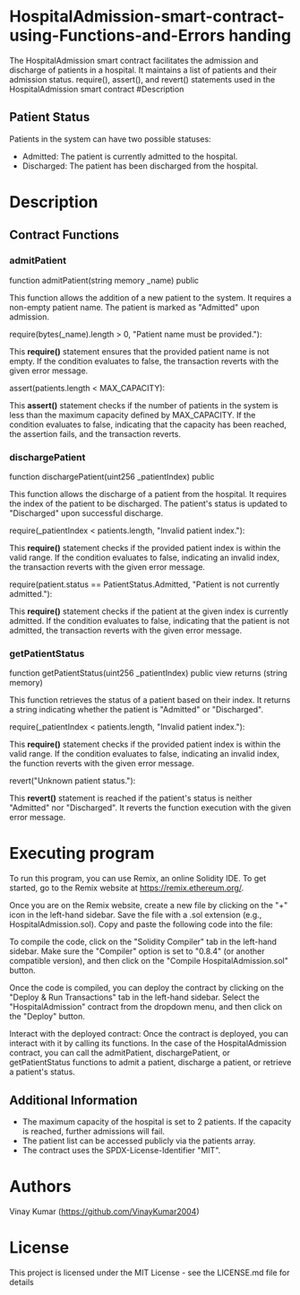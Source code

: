 # HospitalAdmission-smart-contract-using-Functions-and-Errors handing 
The HospitalAdmission smart contract facilitates the admission and discharge of patients in a hospital. It maintains a list of patients and their admission status.
require(), assert(), and revert() statements used in the HospitalAdmission smart contract
#Description
## Patient Status
Patients in the system can have two possible statuses:
- Admitted: The patient is currently admitted to the hospital.
- Discharged: The patient has been discharged from the hospital.
# Description
## Contract Functions
### admitPatient
function admitPatient(string memory _name) public

This function allows the addition of a new patient to the system. It requires a non-empty patient name. The patient is marked as "Admitted" upon admission.

require(bytes(_name).length > 0, "Patient name must be provided."):

This **require()** statement ensures that the provided patient name is not empty. If the condition evaluates to false, the transaction reverts with the given error message.

assert(patients.length < MAX_CAPACITY): 

This **assert()** statement checks if the number of patients in the system is less than the maximum capacity defined by MAX_CAPACITY. If the condition evaluates to false, indicating that the capacity has been reached, the assertion fails, and the transaction reverts.

### dischargePatient

function dischargePatient(uint256 _patientIndex) public

This function allows the discharge of a patient from the hospital. It requires the index of the patient to be discharged. The patient's status is updated to "Discharged" upon successful discharge.

require(_patientIndex < patients.length, "Invalid patient index."): 

This **require()** statement checks if the provided patient index is within the valid range. If the condition evaluates to false, indicating an invalid index, the transaction reverts with the given error message.

require(patient.status == PatientStatus.Admitted, "Patient is not currently admitted."): 

This **require()** statement checks if the patient at the given index is currently admitted. If the condition evaluates to false, indicating that the patient is not admitted, the transaction reverts with the given error message.

### getPatientStatus

function getPatientStatus(uint256 _patientIndex) public view returns (string memory)

This function retrieves the status of a patient based on their index. It returns a string indicating whether the patient is "Admitted" or "Discharged".

require(_patientIndex < patients.length, "Invalid patient index."): 

This **require()** statement checks if the provided patient index is within the valid range. If the condition evaluates to false, indicating an invalid index, the function reverts with the given error message.

revert("Unknown patient status."):

This **revert()** statement is reached if the patient's status is neither "Admitted" nor "Discharged". It reverts the function execution with the given error message.
# Executing program
To run this program, you can use Remix, an online Solidity IDE. To get started, go to the Remix website at https://remix.ethereum.org/.

Once you are on the Remix website, create a new file by clicking on the "+" icon in the left-hand sidebar. Save the file with a .sol extension (e.g., HospitalAdmission.sol). Copy and paste the following code into the file:

To compile the code, click on the "Solidity Compiler" tab in the left-hand sidebar. Make sure the "Compiler" option is set to "0.8.4" (or another compatible version), and then click on the "Compile HospitalAdmission.sol" button.

Once the code is compiled, you can deploy the contract by clicking on the "Deploy & Run Transactions" tab in the left-hand sidebar. Select the "HospitalAdmission" contract from the dropdown menu, and then click on the "Deploy" button.

Interact with the deployed contract: Once the contract is deployed, you can interact with it by calling its functions. In the case of the HospitalAdmission contract, you can call the admitPatient, dischargePatient, or getPatientStatus functions to admit a patient, discharge a patient, or retrieve a patient's status.
## Additional Information
- The maximum capacity of the hospital is set to 2 patients. If the capacity is reached, further admissions will fail.
- The patient list can be accessed publicly via the patients array.
- The contract uses the SPDX-License-Identifier "MIT".

# Authors
Vinay Kumar (https://github.com/VinayKumar2004)
# License
This project is licensed under the MIT License - see the LICENSE.md file for details
